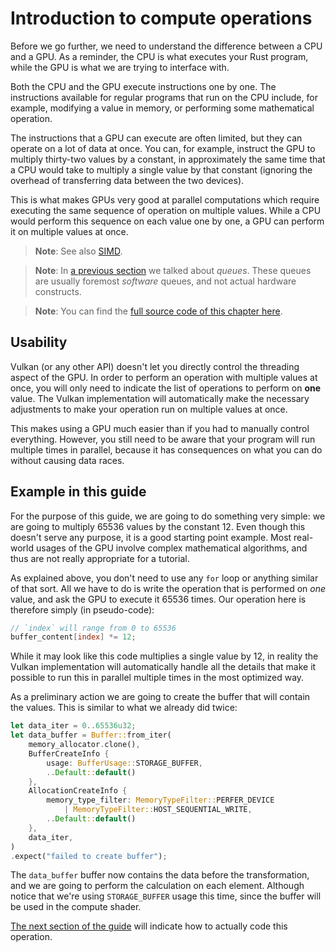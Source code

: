 # Introduction to compute operations

Before we go further, we need to understand the difference between a CPU and a GPU. As a reminder,
the CPU is what executes your Rust program, while the GPU is what we are trying to interface with.

Both the CPU and the GPU execute instructions one by one. The instructions available for regular
programs that run on the CPU include, for example, modifying a value in memory, or performing some
mathematical operation.

The instructions that a GPU can execute are often limited, but they can operate on a lot of
data at once. You can, for example, instruct the GPU to multiply thirty-two values by a constant,
in approximately the same time that a CPU would take to multiply a single value by that constant
(ignoring the overhead of transferring data between the two devices).

This is what makes GPUs very good at parallel computations which require executing the same
sequence of operation on multiple values. While a CPU would perform this sequence on each value one
by one, a GPU can perform it on multiple values at once.

> **Note**: See also [SIMD](https://en.wikipedia.org/wiki/SIMD).

> **Note**: In [a previous section](../02-initialization/02-device-creation.html) we talked about
> *queues*. These queues are usually foremost *software* queues, and not actual hardware
> constructs.

> **Note**: You can find the [full source code of this chapter
> here](https://github.com/vulkano-rs/vulkano-book/blob/main/chapter-code/04-compute-pipeline/main.rs).

## Usability

Vulkan (or any other API) doesn't let you directly control the threading aspect of the GPU.
In order to perform an operation with multiple values at once, you will only need to indicate the
list of operations to perform on **one** value. The Vulkan implementation will automatically make
the necessary adjustments to make your operation run on multiple values at once.

This makes using a GPU much easier than if you had to manually control everything. However, you
still need to be aware that your program will run multiple times in parallel, because it has
consequences on what you can do without causing data races.

## Example in this guide

For the purpose of this guide, we are going to do something very simple: we are going to multiply
65536 values by the constant 12. Even though this doesn't serve any purpose, it is a good starting
point example. Most real-world usages of the GPU involve complex mathematical algorithms, and thus
are not really appropriate for a tutorial.

As explained above, you don't need to use any `for` loop or anything similar of that sort. All we
have to do is write the operation that is performed on *one* value, and ask the GPU to execute
it 65536 times. Our operation here is therefore simply (in pseudo-code):

```glsl
// `index` will range from 0 to 65536
buffer_content[index] *= 12;
```

While it may look like this code multiplies a single value by 12, in reality the Vulkan
implementation will automatically handle all the details that make it possible to run this in
parallel multiple times in the most optimized way.

As a preliminary action we are going to create the buffer that will contain the values. This is
similar to what we already did twice:

```rust
let data_iter = 0..65536u32;
let data_buffer = Buffer::from_iter(
    memory_allocator.clone(),
    BufferCreateInfo {
        usage: BufferUsage::STORAGE_BUFFER,
        ..Default::default()
    },
    AllocationCreateInfo {
        memory_type_filter: MemoryTypeFilter::PERFER_DEVICE
            | MemoryTypeFilter::HOST_SEQUENTIAL_WRITE,
        ..Default::default()
    },
    data_iter,
)
.expect("failed to create buffer");
```

The `data_buffer` buffer now contains the data before the transformation, and we are going to
perform the calculation on each element.
Although notice that we're using `STORAGE_BUFFER` usage this time, since the buffer will be used
in the compute shader.

[The next section of the guide](02-compute-pipeline.html) will indicate how to actually code this
operation.
